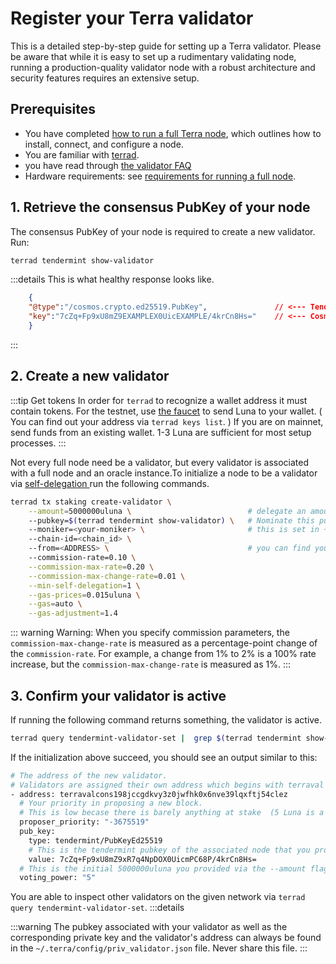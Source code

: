 # Register your Terra validator

This is a detailed step-by-step guide for setting up a Terra validator. Please be aware that while it is easy to set up a rudimentary validating node, running a production-quality validator node with a robust architecture and security features requires an extensive setup.


## Prerequisites

- You have completed [how to run a full Terra node](https://docs.terra.money/How-to/Run-a-full-Terra-node/Hardware-requirements.html), which outlines how to install, connect, and configure a node.
- You are familiar with [terrad](../../Reference/terrad/).
- you have read through [the validator FAQ](./faq.md)
- Hardware requirements: see [requirements for running a full node](../Run-a-full-Terra-node/Hardware-requirements.md).

## 1. Retrieve the consensus PubKey of your node

The consensus PubKey of your node is required to create a new validator. Run:

```bash
terrad tendermint show-validator
```

:::details This is what healthy response looks like.
```json
    {
    "@type":"/cosmos.crypto.ed25519.PubKey",               // <--- Tendermint encryption 
    "key":"7cZq+Fp9xU8mZ9EXAMPLEX0UicEXAMPLE/4krCn8Hs="    // <--- Cosmos validator key
    }
```
:::


## 2. Create a new validator

:::tip Get tokens
In order for `terrad` to recognize a wallet address it must contain tokens. For the testnet, use [the faucet](https://faucet.terra.money/) to send Luna to your wallet. ( You can find out your address via `terrad keys list`. ) If you are on mainnet, send funds from an existing wallet. 1-3 Luna are sufficient for most setup processes.
:::

Not every full node need be a validator, but every validator is associated with a full node and an oracle instance.To initialize a node to be a validator via [ self-delegation ](../../Concepts/glossary.md#self-delegation) run the following commands.

```bash
terrad tx staking create-validator \
    --amount=5000000uluna \                          # delegate an amount from <ADDRESS> wallet 
    --pubkey=$(terrad tendermint show-validator) \   # Nominate this pubkey to be the validator
    --moniker=<your-moniker> \                       # this is set in ~/.terra/config/config.toml
    --chain-id=<chain_id> \                          
    --from=<ADDRESS> \                               # you can find yours via `terrad keys list` as `address`
    --commission-rate=0.10 \
    --commission-max-rate=0.20 \
    --commission-max-change-rate=0.01 \
    --min-self-delegation=1 \
    --gas-prices=0.015uluna \
    --gas=auto \
    --gas-adjustment=1.4
```


::: warning Warning:
When you specify commission parameters, the `commission-max-change-rate` is measured as a percentage-point change of the `commission-rate`. For example, a change from 1% to 2% is a 100% rate increase, but the `commission-max-change-rate` is measured as 1%.
:::

## 3. Confirm your validator is active

If running the following command returns something, the validator is active.

```bash
terrad query tendermint-validator-set |  grep $(terrad tendermint show-validator | jq  '.key' | tr -d '"' ) -A 1 -B 4                  
```
If the initialization above succeed, you should see an output similar to this:

```bash
# The address of the new validator.
# Validators are assigned their own address which begins with terraval 
- address: terravalcons198jccgdkvy3z0jwfhk0x6nve39lqxftj54clez   
  # Your priority in proposing a new block. 
  # This is low becase there is barely anything at stake  (5 Luna is a very small amount)
  proposer_priority: "-3675519"     
  pub_key:
    type: tendermint/PubKeyEd25519
    # This is the tendermint pubkey of the associated node that you provided above.
    value: 7cZq+Fp9xU8mZ9xR7q4NpDOX0UicmPC68P/4krCn8Hs=       
  # This is the initial 5000000uluna you provided via the --amount flag
  voting_power: "5" 
```

You are able to inspect other validators on the given network via `terrad query tendermint-validator-set`.
:::details 



:::warning
The pubkey associated with your validator as well as the corresponding private key and the validator's address can always be found in the `~/.terra/config/priv_validator.json` file. Never share this file.
:::

